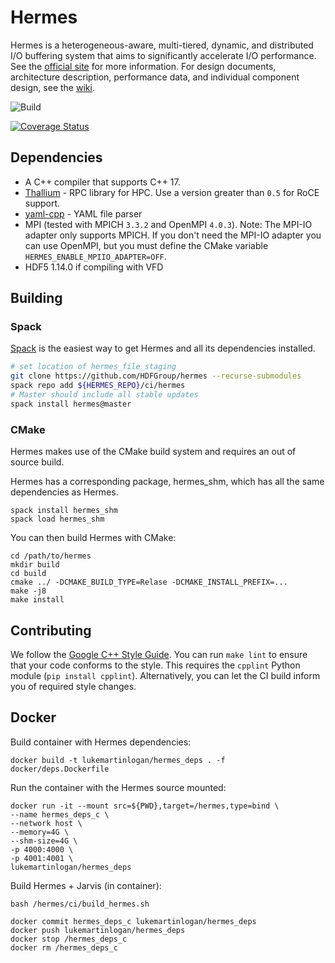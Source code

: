 # Hermes

Hermes is a heterogeneous-aware, multi-tiered, dynamic, and distributed I/O buffering system that aims to significantly accelerate I/O performance. See the [official site](http://www.cs.iit.edu/~scs/assets/projects/Hermes/Hermes.html) for more information. For design documents, architecture description, performance data, and individual component design, see the [wiki](https://github.com/HDFGroup/hermes/wiki).

![Build](https://github.com/HDFGroup/hermes/workflows/GitHub%20Actions/badge.svg)

[![Coverage Status](https://coveralls.io/repos/github/HDFGroup/hermes/badge.svg?branch=master)](https://coveralls.io/github/HDFGroup/hermes?branch=master)

## Dependencies

* A C++ compiler that supports C++ 17.
* [Thallium](https://mochi.readthedocs.io/en/latest/installing.html) - RPC library for HPC. Use a version greater than `0.5` for RoCE support.
* [yaml-cpp](https://github.com/jbeder/yaml-cpp) - YAML file parser
* MPI (tested with MPICH `3.3.2` and OpenMPI `4.0.3`). Note: The MPI-IO adapter
      only supports MPICH. If you don't need the MPI-IO adapter you can use OpenMPI,
      but you must define the CMake variable `HERMES_ENABLE_MPIIO_ADAPTER=OFF`.
* HDF5 1.14.0 if compiling with VFD

## Building

### Spack

[Spack](https://spack.io/) is the easiest way to get Hermes and all its dependencies installed.

```bash
# set location of hermes_file_staging
git clone https://github.com/HDFGroup/hermes --recurse-submodules
spack repo add ${HERMES_REPO}/ci/hermes
# Master should include all stable updates
spack install hermes@master
```

### CMake

Hermes makes use of the CMake build system and requires an out of source build.

Hermes has a corresponding package, hermes_shm, which has all the same dependencies as Hermes.
```
spack install hermes_shm
spack load hermes_shm
```

You can then build Hermes with CMake:
```
cd /path/to/hermes
mkdir build
cd build
cmake ../ -DCMAKE_BUILD_TYPE=Relase -DCMAKE_INSTALL_PREFIX=...
make -j8
make install
```

## Contributing

We follow the [Google C++ Style Guide](https://google.github.io/styleguide/cppguide.html). You can run `make lint` to ensure that your code conforms to the style. This requires the `cpplint` Python module (`pip install cpplint`). Alternatively, you can let the CI build inform you of required style changes.

## Docker

Build container with Hermes dependencies:
```
docker build -t lukemartinlogan/hermes_deps . -f docker/deps.Dockerfile
```

Run the container with the Hermes source mounted:
```
docker run -it --mount src=${PWD},target=/hermes,type=bind \
--name hermes_deps_c \
--network host \
--memory=4G \
--shm-size=4G \
-p 4000:4000 \
-p 4001:4001 \
lukemartinlogan/hermes_deps
```

Build Hermes + Jarvis (in container):
```
bash /hermes/ci/build_hermes.sh
```

```
docker commit hermes_deps_c lukemartinlogan/hermes_deps
docker push lukemartinlogan/hermes_deps
docker stop /hermes_deps_c
docker rm /hermes_deps_c
```